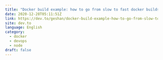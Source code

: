 ```yaml
---
title: "Docker build example: how to go from slow to fast docker builds"
date: 2020-12-28T05:11:51Z
link: https://dev.to/geshan/docker-build-example-how-to-go-from-slow-to-fast-docker-builds-3jni?utm_medium=RSS&utm_source=news.12bit.vn
site: dev.to
language: English
category:
  - docker
  - devops
  - node
draft: false
---
```

